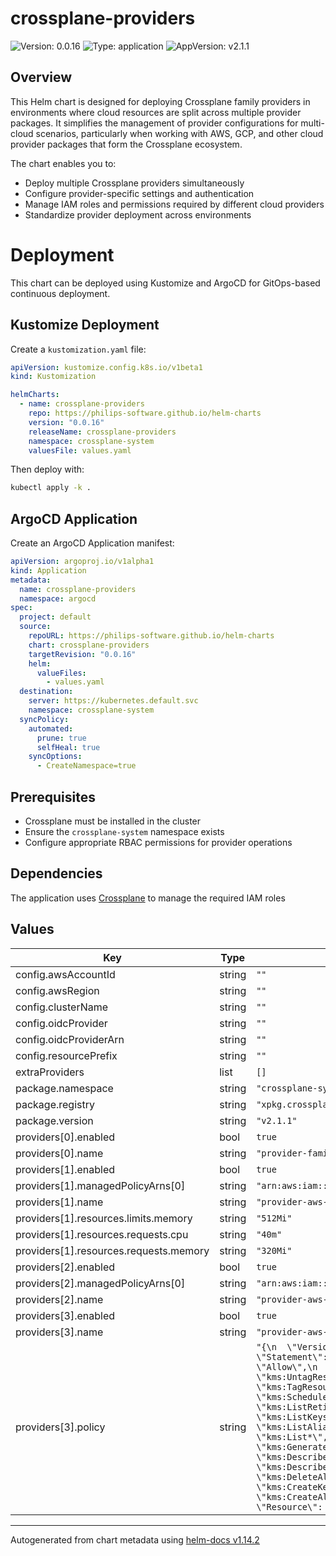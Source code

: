 # crossplane-providers

![Version: 0.0.16](https://img.shields.io/badge/Version-0.0.16-informational?style=flat-square) ![Type: application](https://img.shields.io/badge/Type-application-informational?style=flat-square) ![AppVersion: v2.1.1](https://img.shields.io/badge/AppVersion-v2.1.1-informational?style=flat-square)

## Overview

This Helm chart is designed for deploying Crossplane family providers in environments where cloud resources are split across multiple provider packages. It simplifies the management of provider configurations for multi-cloud scenarios, particularly when working with AWS, GCP, and other cloud provider packages that form the Crossplane ecosystem.

The chart enables you to:
- Deploy multiple Crossplane providers simultaneously
- Configure provider-specific settings and authentication
- Manage IAM roles and permissions required by different cloud providers
- Standardize provider deployment across environments

# Deployment

This chart can be deployed using Kustomize and ArgoCD for GitOps-based continuous deployment.

## Kustomize Deployment

Create a `kustomization.yaml` file:

```yaml
apiVersion: kustomize.config.k8s.io/v1beta1
kind: Kustomization

helmCharts:
  - name: crossplane-providers
    repo: https://philips-software.github.io/helm-charts
    version: "0.0.16"
    releaseName: crossplane-providers
    namespace: crossplane-system
    valuesFile: values.yaml
```

Then deploy with:
```bash
kubectl apply -k .
```

## ArgoCD Application

Create an ArgoCD Application manifest:

```yaml
apiVersion: argoproj.io/v1alpha1
kind: Application
metadata:
  name: crossplane-providers
  namespace: argocd
spec:
  project: default
  source:
    repoURL: https://philips-software.github.io/helm-charts
    chart: crossplane-providers
    targetRevision: "0.0.16"
    helm:
      valueFiles:
        - values.yaml
  destination:
    server: https://kubernetes.default.svc
    namespace: crossplane-system
  syncPolicy:
    automated:
      prune: true
      selfHeal: true
    syncOptions:
      - CreateNamespace=true
```

## Prerequisites

- Crossplane must be installed in the cluster
- Ensure the `crossplane-system` namespace exists
- Configure appropriate RBAC permissions for provider operations

## Dependencies

The application uses [Crossplane](https://www.crossplane.io) to manage the required IAM roles

## Values

| Key | Type | Default | Description |
|-----|------|---------|-------------|
| config.awsAccountId | string | `""` |  |
| config.awsRegion | string | `""` |  |
| config.clusterName | string | `""` |  |
| config.oidcProvider | string | `""` |  |
| config.oidcProviderArn | string | `""` |  |
| config.resourcePrefix | string | `""` |  |
| extraProviders | list | `[]` |  |
| package.namespace | string | `"crossplane-system"` |  |
| package.registry | string | `"xpkg.crossplane.io/crossplane-contrib"` |  |
| package.version | string | `"v2.1.1"` |  |
| providers[0].enabled | bool | `true` |  |
| providers[0].name | string | `"provider-family-aws"` |  |
| providers[1].enabled | bool | `true` |  |
| providers[1].managedPolicyArns[0] | string | `"arn:aws:iam::aws:policy/AmazonS3FullAccess"` |  |
| providers[1].name | string | `"provider-aws-s3"` |  |
| providers[1].resources.limits.memory | string | `"512Mi"` |  |
| providers[1].resources.requests.cpu | string | `"40m"` |  |
| providers[1].resources.requests.memory | string | `"320Mi"` |  |
| providers[2].enabled | bool | `true` |  |
| providers[2].managedPolicyArns[0] | string | `"arn:aws:iam::aws:policy/AmazonRDSFullAccess"` |  |
| providers[2].name | string | `"provider-aws-rds"` |  |
| providers[3].enabled | bool | `true` |  |
| providers[3].name | string | `"provider-aws-kms"` |  |
| providers[3].policy | string | `"{\n  \"Version\": \"2012-10-17\",\n  \"Statement\": [\n    {\n      \"Effect\": \"Allow\",\n      \"Action\": [\n        \"kms:UntagResource\",\n        \"kms:TagResource\",\n        \"kms:ScheduleKeyDeletion\",\n        \"kms:ListRetirableGrants\",\n        \"kms:ListKeys\",\n        \"kms:ListAliases\",\n        \"kms:List*\",\n        \"kms:Get*\",\n        \"kms:GenerateRandom\",\n        \"kms:DescribeCustomKeyStores\",\n        \"kms:Describe*\",\n        \"kms:DeleteAlias\",\n        \"kms:CreateKey\",\n        \"kms:CreateAlias\"\n      ],\n      \"Resource\": \"*\"\n    }\n  ]\n}\n"` |  |

----------------------------------------------
Autogenerated from chart metadata using [helm-docs v1.14.2](https://github.com/norwoodj/helm-docs/releases/v1.14.2)
